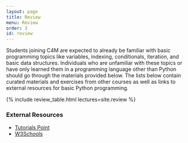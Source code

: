 ```yaml
---
layout: page
title: Review
menu: Review
order: 3
id: review
---
```


Students joining C4M are expected to already be familiar with basic programming topics like variables, indexing, conditionals, iteration, and basic data structures. Individuals who are unfamiliar with these topics or have only learned them in a programming language other than Python should go through the materials provided below. The lists below contain curated materials and exercises from other courses as well as links to external resources for basic Python programming.

{% include review_table.html lectures=site.review %}

### External Resources
* [Tutorials Point](https://www.tutorialspoint.com/python/index.htm)
* [W3Schools](https://www.w3schools.com/python/)